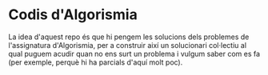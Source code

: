 # Codis d'Algorismia

La idea d'aquest repo és que hi pengem les solucions dels problemes de l'assignatura d'Algorismia, per a construir així un solucionari col·lectiu al qual puguem acudir quan no ens surt un problema i vulgum saber com es fa (per exemple, perquè hi ha parcials d'aquí molt poc).

